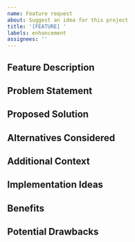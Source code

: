 ```yaml
---
name: Feature request
about: Suggest an idea for this project
title: '[FEATURE] '
labels: enhancement
assignees: ''
---
```


## Feature Description

<!-- A clear and concise description of the feature you're requesting -->

## Problem Statement

<!-- Describe the problem or limitation that this feature would address -->

## Proposed Solution

<!-- Describe the solution you'd like -->

## Alternatives Considered

<!-- Describe any alternative solutions or features you've considered -->

## Additional Context

<!-- Add any other context, screenshots, or examples about the feature request here -->

## Implementation Ideas

<!-- If you have ideas on how to implement this feature, please share them -->

## Benefits

<!-- Describe the benefits this feature would bring to the project and its users -->

## Potential Drawbacks

<!-- Describe any potential drawbacks or challenges with implementing this feature -->